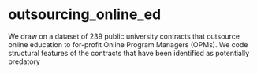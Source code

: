 # outsourcing_online_ed
We draw on a dataset of 239 public university contracts that outsource online education to for-profit Online Program Managers (OPMs). We code structural features of the contracts that have been identified as potentially predatory
